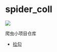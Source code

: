 # spider_coll
[![](https://img.shields.io/badge/python-3-brightgreen.svg)](https://www.python.org/downloads/)

爬虫小项目仓库

- [拉勾](https://github.com/ReainL/spider_coll/blob/master/coll/lagou.py)


